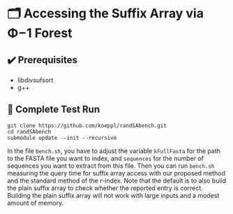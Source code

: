# 🗂️  Accessing the Suffix Array via Φ−1 Forest


## ✔️ Prerequisites

 - libdivsufsort
 - g++

## 🚀 Complete Test Run

```shell
git clone https://github.com/koeppl/randSAbench.git
cd randSAbench
submodule update --init --recursive
```

In the file `bench.sh`,
you have to adjust the variable `kFullFasta` for the path to the FASTA file you want to index,
and `sequences` for the number of sequences you want to extract from this file.
Then you can run `bench.sh` measuring the query time for suffix array access with our proposed method and the standard method of the r-index.
Note that the default is to also build the plain suffix array to check whether the reported entry is correct.
Building the plain suffix array will not work with large inputs and a modest amount of memory.

